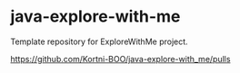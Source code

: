 # java-explore-with-me
Template repository for ExploreWithMe project.

https://github.com/Kortni-BOO/java-explore-with_me/pulls

